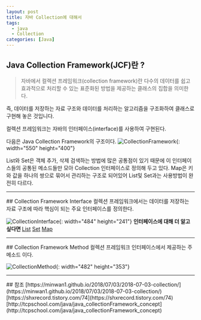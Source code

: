 ```yaml
---
layout: post
title: 자바 Collection에 대해서
tags:
  - java
  - Collection
categories: [Java]
---
```

## Java Collection Framework(JCF)란 ?
> 자바에서 컬렉션 프레임워크(collection framework)란 다수의 데이터를 쉽고 효과적으로 처리할 수 있는 표준화된 방법을 제공하는 클래스의 집합을 의미한다.

즉, 데이터를 저장하는 자료 구조와 데이터를 처리하는 알고리즘을 구조화하여 클래스로 구현해 놓은 것입니다.

컬렉션 프레임워크는 자바의 인터페이스(interface)를 사용하여 구현된다.

다음은 Java Collection Framework의 구조이다.
![CollectionFramework]({{site.url}}/images/CollectionFramework.JPG){: width="550" height="400"}

List와 Set은 객체 추가, 삭제 검색하는 방법에 많은 공통점이 있기 때문에 이 인터페이스들의 공통된 메소드들만 모아 Collection 인터페이스로 정의해 두고 있다. Map은 키와 값을 하나의 쌍으로 묶어서 관리하는 구조로 되어있어 List및 Set과는 사용방법이 완전히 다르다.
<hr>
## Collection Framework Interface
컬렉션 프레임워크에서는 데이터를 저장하는 자료 구조에 따라 핵심이 되는 주요 인터페이스를 정의한다.

![CollectionInterface]({{site.url}}/images/CollectionInterface.JPG){: width="484" height="241"}
**인터페이스에 대해 더 알고싶다면 <i class="fa fa-arrow-right"></i>** [List](https://jae-ran.github.io/List/) [Set](https://jae-ran.github.io/Set/) [Map](https://jae-ran.github.io/Map/)

<hr>
## Collection Framework Method
컬렉션 프레임워크 인터페이스에서 제공하는 주 메소드 이다.

![CollectionMethod]({{site.url}}/images/CollectionMethod.JPG){: width="482" height="353"}

<hr>
## 참조
[https://minwan1.github.io/2018/07/03/2018-07-03-collection/](https://minwan1.github.io/2018/07/03/2018-07-03-collection/)
[https://shxrecord.tistory.com/74](https://shxrecord.tistory.com/74)
[http://tcpschool.com/java/java_collectionFramework_concept](http://tcpschool.com/java/java_collectionFramework_concept)
